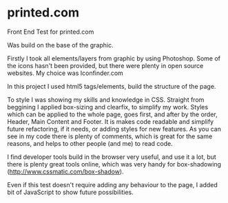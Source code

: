 # printed.com

Front End Test for printed.com

Was build on the base of the graphic.

Firstly I took all elements/layers from graphic by using Photoshop. 
Some of the icons hasn't been provided, but there were plenty in open source websites. My choice was Iconfinder.com

In this project I used html5 tags/elements, build the structure of the page.

To style I was showing my skills and knowledge in CSS.
Straight from beggining I applied box-sizing and clearfix, to simplify my work.
Styles which can be applied to the whole page, goes first, and after by the order, Header, Main Content and Footer.
It is makes code readable and simplify future refactoring, if it needs, or adding styles for new features.
As you can see in my code there is plenty of comments, which is great for the same reasons, and helps to other people (and me) to read code.

I find developer tools build in the browser very useful, and use it a lot, but there is plenty great tools online, which was very handy for box-shadowing (http://www.cssmatic.com/box-shadow).

Even if this test doesn't require adding any behaviour to the page, I added bit of JavaScript to show future possibilities.



